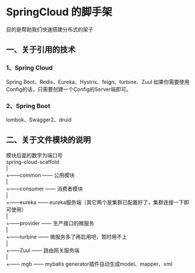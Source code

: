 # SpringCloud 的脚手架
目的是帮助我们快速搭建分布式的架子
## 一、关于引用的技术
### 1、Spring Cloud
Spring Boot、Redis、Eureka、Hystrix、feign、turbine、Zuul
如果你需要使用Config的话，只需要创建一个Config的Server端即可。
### 2、Spring Boot
lombok、Swagger2、druid

## 二、关于文件模块的说明
模块后面的数字为端口号<br/>
spring-cloud-scaffold <br/>
|<br/>
+——common —— 公用模块<br/>
|<br/>
+——consumer —— 消费者模块<br/>
|<br/>
+——eureka —— eureka服务端（其它两个是集群已配置好了，集群连接一下即可使用）<br/>
|<br/>
+——provider —— 生产接口的微服务 <br/>
|<br/>
+——turbine —— 微服务多了再启用吧，暂时用不上<br/>
|<br/>
+——Zuul —— 路由网关服务端<br/>
|<br/>
+—— mgb —— mybatis generator插件自动生成model、mapper、xml